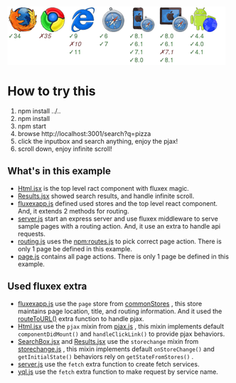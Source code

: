 <img src="https://github.com/zordius/fluxex-examples/blob/master/04-infinite-scroll/badge.png" />

How to try this
===============

1. npm install ../..
2. npm install
3. npm start
4. browse http://localhost:3001/search?q=pizza
5. click the inputbox and search anything, enjoy the pjax!
6. scroll down, enjoy infinite scroll!

What's in this example
----------------------
* <a href="components/Html.jsx">Html.jsx</a> is the top level ract component with fluxex magic.
* <a href="components/Results.jsx">Results.jsx</a> showed search results, and handle infinite scroll.
* <a href="fluxexapp.js">fluxexapp.js</a> defined used stores and the top level react component. And, it extends 2 methods for routing.
* <a href="server.js">server.js</a> start an express server and use fluxex middleware to serve sample pages with a routing action. And, it use an extra to handle api requests.
* <a href="actions/routing.js">routing.js</a> uses the <a href="https://github.com/aaronblohowiak/routes.js">npm:routes.js</a> to pick correct page action. There is only 1 page be defined in this example.
* <a href="actions/page.js">page.js</a> contains all page actions. There is only 1 page be defined in this example.

Used fluxex extra
-----------------
* <a href="fluxexapp.js">fluxexapp.js</a> use the `page` store from <a href="../../extra/commonStores.js">commonStores</a> , this store maintains page location, title, and routing information. And it used the <a href="../../extra/routeToURL.js">routeToURL()</a> extra function to handle pjax.
* <A href="components/Html.jsx">Html.jsx</a> use the `pjax` mixin from <a href="../../extra/pjax.js">pjax.js</a> , this mixin implements default `componentDidMount()` and `handleClickLink()` to provide pjax behaviors.
* <a href="components/SearchBox.jsx">SearchBox.jsx</a> and <a href="components/Results.jsx">Results.jsx</a> use the `storechange` mixin from <a href="../../extra/storechange.js">storechange.js</a> , this mixin implements default `onStoreChange()` and `getInitialState()` behaviors rely on `getStateFromStores()` .
* <a href="server.js">server.js</a> use the `fetch` extra function to create fetch services.
* <a href="actions/yql.js">yql.js</a> use the `fetch` extra function to make request by service name.
